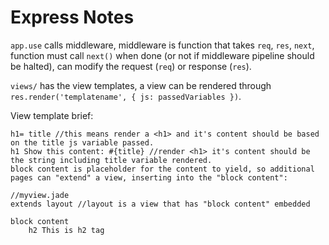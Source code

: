 # Express Notes

`app.use` calls middleware, middleware is function that takes `req`, `res`, `next`, function must call `next()` when done (or not if middleware pipeline should be halted), can modify the request (`req`) or response (`res`). 

`views/` has the view templates, a view can be rendered through `res.render('templatename', { js: passedVariables })`.

View template brief: 

```
h1= title //this means render a <h1> and it's content should be based on the title js variable passed.
h1 Show this content: #{title} //render <h1> it's content should be the string including title variable rendered.
block content is placeholder for the content to yield, so additional pages can "extend" a view, inserting into the "block content":

//myview.jade
extends layout //layout is a view that has "block content" embedded

block content
	h2 This is h2 tag
```
